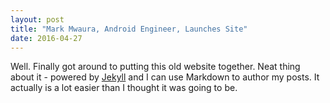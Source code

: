 ```yaml
---
layout: post
title: "Mark Mwaura, Android Engineer, Launches Site"
date: 2016-04-27
---
```


Well. Finally got around to putting this old website together. Neat thing about it - powered by [Jekyll](http://jekyllrb.com) and I can use Markdown to author my posts. It actually is a lot easier than I thought it was going to be.
